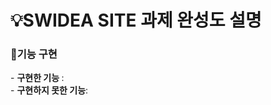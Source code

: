 <h1> 💡SWIDEA SITE 과제 완성도 설명 </h1>

<h3> 🚨기능 구현 </h3>
- <b>구현한 기능 </b>: 
    <br/>
- <b> 구현하지 못한 기능</b>:
